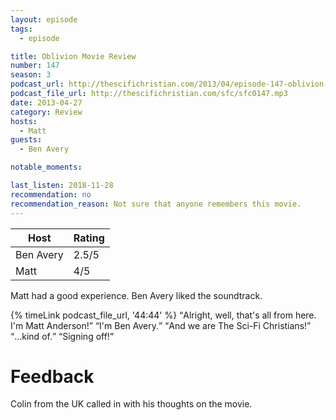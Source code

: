 ```yaml
---
layout: episode
tags:
  - episode

title: Oblivion Movie Review
number: 147
season: 3
podcast_url: http://thescifichristian.com/2013/04/episode-147-oblivion-movie-review/
podcast_file_url: http://thescifichristian.com/sfc/sfc0147.mp3
date: 2013-04-27
category: Review
hosts:
  - Matt
guests:
  - Ben Avery

notable_moments:

last_listen: 2018-11-28
recommendation: no
recommendation_reason: Not sure that anyone remembers this movie.
---
```

<table class="table is-striped rating">
  <thead>
    <tr>
      <th>Host</th>
      <th>Rating</th>
    </tr>
  </thead>
  <tbody>
    <tr>
      <td>Ben Avery</td>
      <td>2.5/5</td>
    </tr>
    <tr>
      <td>Matt</td>
      <td>4/5</td>
    </tr>
  </tbody>
</table>

Matt had a good experience. Ben Avery liked the soundtrack.

<div class="quote">
  {% timeLink podcast_file_url, '44:44' %}
  <q class="matt">Alright, well, that's all from here. I'm Matt Anderson!</q>
  <q data-name="Ben Avery">I'm Ben Avery.</q>
  <q class="matt">And we are The Sci-Fi Christians!</q>
  <q data-name="Ben Avery">...kind of.</q>
  <q class="matt">Signing off!</q>
</div>



# Feedback

Colin from the UK called in with his thoughts on the movie. 